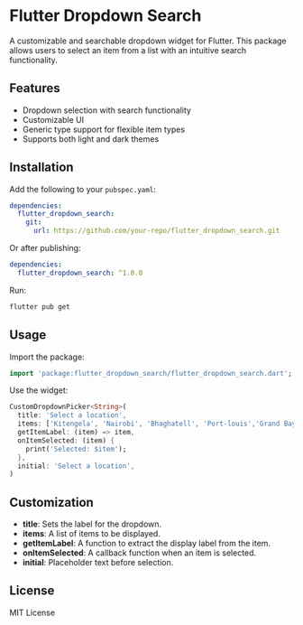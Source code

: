 # Flutter Dropdown Search

A customizable and searchable dropdown widget for Flutter. This package allows users to select an item from a list with an intuitive search functionality.

## Features
- Dropdown selection with search functionality
- Customizable UI
- Generic type support for flexible item types
- Supports both light and dark themes

## Installation
Add the following to your `pubspec.yaml`:

```yaml
dependencies:
  flutter_dropdown_search:
    git:
      url: https://github.com/your-repo/flutter_dropdown_search.git
```

Or after publishing:

```yaml
dependencies:
  flutter_dropdown_search: ^1.0.0
```

Run:
```sh
flutter pub get
```

## Usage

Import the package:

```dart
import 'package:flutter_dropdown_search/flutter_dropdown_search.dart';
```

Use the widget:

```dart
CustomDropdownPicker<String>(
  title: 'Select a location',
  items: ['Kitengela', 'Nairobi', 'Bhaghatell', 'Port-louis','Grand Bay'],
  getItemLabel: (item) => item,
  onItemSelected: (item) {
    print('Selected: $item');
  },
  initial: 'Select a location',
)
```

## Customization
- **title**: Sets the label for the dropdown.
- **items**: A list of items to be displayed.
- **getItemLabel**: A function to extract the display label from the item.
- **onItemSelected**: A callback function when an item is selected.
- **initial**: Placeholder text before selection.



## License
MIT License

